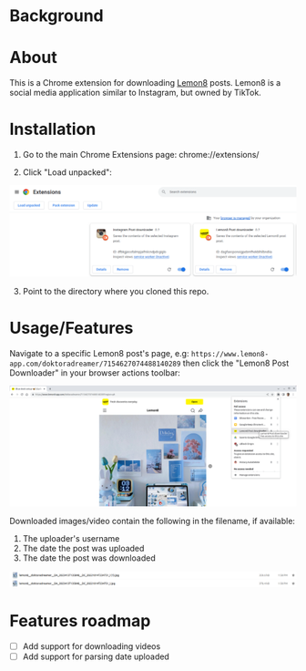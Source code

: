 # Background


# About

This is a Chrome extension for downloading [Lemon8](https://en.wikipedia.org/wiki/Lemon8) posts. Lemon8 is a social media application similar to Instagram, but owned by TikTok.

# Installation

1. Go to the main Chrome Extensions page: chrome://extensions/

2. Click "Load unpacked":

![adding-extension-screenshot](./docs/adding-extension-to-chrome.png)

3. Point to the directory where you cloned this repo.

# Usage/Features

Navigate to a specific Lemon8 post's page, e.g: `https://www.lemon8-app.com/doktoradreamer/7154627074488140289` then click the "Lemon8 Post Downloader" in your browser actions toolbar:

![screenshot-of-usage](./docs/browser-action-example.png)

Downloaded images/video contain the following in the filename, if available:

1. The uploader's username
2. The date the post was uploaded
3. The date the post was downloaded

![screenshot-of-saved-file](./docs/saved-image-results.png)

# Features roadmap

- [ ] Add support for downloading videos
- [ ] Add support for parsing date uploaded
